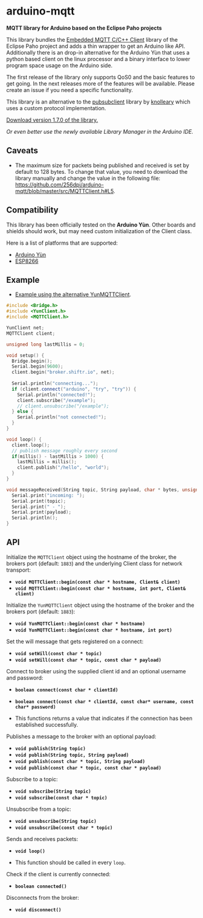 # arduino-mqtt

**MQTT library for Arduino based on the Eclipse Paho projects**

This library bundles the [Embedded MQTT C/C++ Client](https://eclipse.org/paho/clients/c/embedded/) library of the Eclipse Paho project and adds a thin wrapper to get an Arduino like API. Additionally there is an drop-in alternative for the Arduino Yùn that uses a python based client on the linux processor and a binary interface to lower program space usage on the Arduino side.

The first release of the library only supports QoS0 and the basic features to get going. In the next releases more of the features will be available. Please create an issue if you need a specific functionality.

This library is an alternative to the [pubsubclient](https://github.com/knolleary/pubsubclient) library by [knolleary](https://github.com/knolleary) which uses a custom protocol implementation.

[Download version 1.7.0 of the library.](https://github.com/256dpi/arduino-mqtt/releases/download/v1.7.0/mqtt.zip)

*Or even better use the newly available Library Manager in the Arduino IDE.*

## Caveats

- The maximum size for packets being published and received is set by default to 128 bytes. To change that value, you need to download the library manually and change the value in the following file: https://github.com/256dpi/arduino-mqtt/blob/master/src/MQTTClient.h#L5.

## Compatibility

This library has been officially tested on the **Arduino Yùn**. Other boards and shields should work, but may need custom initialization of the Client class.

Here is a list of platforms that are supported:

- [Arduino Yùn](https://www.arduino.cc/en/Main/ArduinoBoardYun)
- [ESP8266](https://github.com/esp8266/Arduino)

## Example

- [Example using the alternative YunMQTTClient](https://github.com/256dpi/arduino-mqtt/blob/master/examples/YunMQTTClient/YunMQTTClient.ino).

```c++
#include <Bridge.h>
#include <YunClient.h>
#include <MQTTClient.h>

YunClient net;
MQTTClient client;

unsigned long lastMillis = 0;

void setup() {
  Bridge.begin();
  Serial.begin(9600);
  client.begin("broker.shiftr.io", net);
  
  Serial.println("connecting...");
  if (client.connect("arduino", "try", "try")) {
    Serial.println("connected!");
    client.subscribe("/example");
    // client.unsubscribe("/example");
  } else {
    Serial.println("not connected!");
  }
}

void loop() {
  client.loop();
  // publish message roughly every second
  if(millis() - lastMillis > 1000) {
    lastMillis = millis();
    client.publish("/hello", "world");
  }
}

void messageReceived(String topic, String payload, char * bytes, unsigned int length) {
  Serial.print("incoming: ");
  Serial.print(topic);
  Serial.print(" - ");
  Serial.print(payload);
  Serial.println();
}
```

## API

Initialize the `MQTTClient` object using the hostname of the broker, the brokers port (default: `1883`) and the underlying Client class for network transport:

- **`void MQTTClient::begin(const char * hostname, Client& client)`**
- **`void MQTTClient::begin(const char * hostname, int port, Client& client)`**

Initialize the `YunMQTTClient` object using the hostname of the broker and the brokers port (default: `1883`):

- **`void YunMQTTClient::begin(const char * hostname)`**
- **`void YunMQTTClient::begin(const char * hostname, int port)`**

Set the will message that gets registered on a connect:

- **`void setWill(const char * topic)`**
- **`void setWill(const char * topic, const char * payload)`**

Connect to broker using the supplied client id and an optional username and password:

- **`boolean connect(const char * clientId)`**
- **`boolean connect(const char * clientId, const char* username, const char* password)`**

- This functions returns a value that indicates if the connection has been established successfully.

Publishes a message to the broker with an optional payload:

- **`void publish(String topic)`**
- **`void publish(String topic, String payload)`**
- **`void publish(const char * topic, String payload)`**
- **`void publish(const char * topic, const char * payload)`**

Subscribe to a topic: 

- **`void subscribe(String topic)`**
- **`void subscribe(const char * topic)`**

Unsubscribe from a topic:

- **`void unsubscribe(String topic)`**
- **`void unsubscribe(const char * topic)`**

Sends and receives packets: 

- **`void loop()`**

- This function should be called in every `loop`.

Check if the client is currently connected:

- **`boolean connected()`**

Disconnects from the broker:

- **`void disconnect()`**
